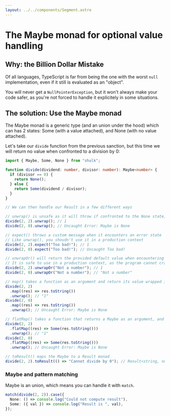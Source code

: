 ```yaml
---
layout: ../../components/Segment.astro
---
```


# The Maybe monad for optional value handling

## Why: the Billion Dollar Mistake

Of all languages, TypeScript is far from being the one with the worst `null` implementation, even if it still is evaluated as an "object".

You will never get a `NullPointerException`, but it won't always make your code safer, as you're not forced to handle it explicitely in some situations.

## The solution: Use the Maybe monad

The Maybe monad is a generic type (and an union under the hood) which can has 2 states: Some (with a value attached), and None (with no value attached).

Let's take our `divide` function from the previous sanction, but this time we will return no value when confronted to a division by 0:

```ts
import { Maybe, Some, None } from "shulk";

function divide(dividend: number, divisor: number): Maybe<number> {
  if (divisor == 0) {
    return None();
  } else {
    return Some(dividend / divisor);
  }
}

// We can then handle our Result in a few different ways

// unwrap() is unsafe as it will throw if confronted to the None state, but can be useful for prototyping
divide(2, 2).unwrap(); // 1
divide(2, 0).unwrap(); // Uncaught Error: Maybe is None

// expect() throws a custom message when it encounters an error state
// Like unwrap(), you shoudn't use it in a production context
divide(2, 2).expect("Too bad!"); // 1
divide(2, 0).expect("Too bad!"); // Uncaught Too bad!

// unwrapOr() will return the provided default value when encountering a None state
// It is safe to use in a production context, as the program cannot crash
divide(2, 2).unwrapOr("Not a number"); // 1
divide(2, 0).unwrapOr("Not a number"); // "Not a number"

// map() takes a function as an argument and return its value wrapped in a Some state, or a None state
divide(2, 2)
  .map((res) => res.toString())
  .unwrap(); // "1"
divide(2, 0)
  .map((res) => res.toString())
  .unwrap(); // Uncaught Error: Maybe is None

// flatMap() takes a function that returns a Maybe as an argument, and return its value
divide(2, 2)
  .flatMap((res) => Some(res.toString()))
  .unwrap(); // "1"
divide(2, 0)
  .flatMap((res) => Some(res.toString()))
  .unwrap(); // Uncaught Error: Maybe is None

// toResult() maps the Maybe to a Result monad
divide(2, 2).toResult(() => "Cannot divide by 0"); // Result<string, number>
```

### Maybe and pattern matching

Maybe is an union, which means you can handle it with `match`.

```ts
match(divide(2, 2)).case({
  None: () => console.log("Could not compute result"),
  Some: ({ val }) => console.log("Result is ", val),
});
```
